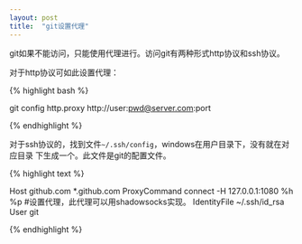 ```yaml
---
layout: post
title:  "git设置代理"
---
```


git如果不能访问，只能使用代理进行。访问git有两种形式http协议和ssh协议。

对于http协议可如此设置代理：

{% highlight bash %}

git config http.proxy http://user:pwd@server.com:port

{% endhighlight %}

对于ssh协议的，找到文件``~/.ssh/config``，windows在用户目录下，没有就在对应目录
下生成一个。此文件是git的配置文件。

{% highlight text %}

Host github.com *.github.com
    ProxyCommand connect -H 127.0.0.1:1080 %h %p   #设置代理，此代理可以用shadowsocks实现。
    IdentityFile ~/.ssh/id_rsa
    User git

{% endhighlight %}

